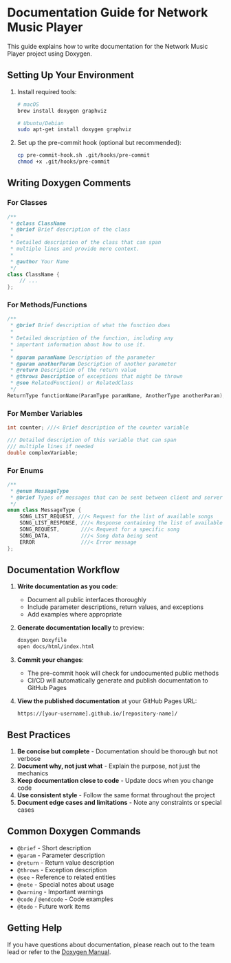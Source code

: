 # Documentation Guide for Network Music Player

This guide explains how to write documentation for the Network Music Player project using Doxygen.

## Setting Up Your Environment

1. Install required tools:
   ```bash
   # macOS
   brew install doxygen graphviz
   
   # Ubuntu/Debian
   sudo apt-get install doxygen graphviz
   ```

2. Set up the pre-commit hook (optional but recommended):
   ```bash
   cp pre-commit-hook.sh .git/hooks/pre-commit
   chmod +x .git/hooks/pre-commit
   ```

## Writing Doxygen Comments

### For Classes

```cpp
/**
 * @class ClassName
 * @brief Brief description of the class
 *
 * Detailed description of the class that can span
 * multiple lines and provide more context.
 *
 * @author Your Name
 */
class ClassName {
    // ...
};
```

### For Methods/Functions

```cpp
/**
 * @brief Brief description of what the function does
 *
 * Detailed description of the function, including any
 * important information about how to use it.
 *
 * @param paramName Description of the parameter
 * @param anotherParam Description of another parameter
 * @return Description of the return value
 * @throws Description of exceptions that might be thrown
 * @see RelatedFunction() or RelatedClass
 */
ReturnType functionName(ParamType paramName, AnotherType anotherParam);
```

### For Member Variables

```cpp
int counter; ///< Brief description of the counter variable

/// Detailed description of this variable that can span
/// multiple lines if needed
double complexVariable;
```

### For Enums

```cpp
/**
 * @enum MessageType
 * @brief Types of messages that can be sent between client and server
 */
enum class MessageType {
    SONG_LIST_REQUEST, ///< Request for the list of available songs
    SONG_LIST_RESPONSE, ///< Response containing the list of available songs
    SONG_REQUEST,       ///< Request for a specific song
    SONG_DATA,          ///< Song data being sent
    ERROR               ///< Error message
};
```

## Documentation Workflow

1. **Write documentation as you code**:
   - Document all public interfaces thoroughly
   - Include parameter descriptions, return values, and exceptions
   - Add examples where appropriate

2. **Generate documentation locally** to preview:
   ```bash
   doxygen Doxyfile
   open docs/html/index.html
   ```

3. **Commit your changes**:
   - The pre-commit hook will check for undocumented public methods
   - CI/CD will automatically generate and publish documentation to GitHub Pages

4. **View the published documentation** at your GitHub Pages URL:
   ```
   https://[your-username].github.io/[repository-name]/
   ```

## Best Practices

1. **Be concise but complete** - Documentation should be thorough but not verbose
2. **Document why, not just what** - Explain the purpose, not just the mechanics
3. **Keep documentation close to code** - Update docs when you change code
4. **Use consistent style** - Follow the same format throughout the project
5. **Document edge cases and limitations** - Note any constraints or special cases

## Common Doxygen Commands

- `@brief` - Short description
- `@param` - Parameter description
- `@return` - Return value description
- `@throws` - Exception description
- `@see` - Reference to related entities
- `@note` - Special notes about usage
- `@warning` - Important warnings
- `@code` / `@endcode` - Code examples
- `@todo` - Future work items

## Getting Help

If you have questions about documentation, please reach out to the team lead or refer to the [Doxygen Manual](https://www.doxygen.nl/manual/).
